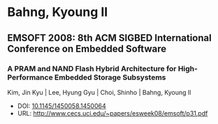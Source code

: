 # Bahng, Kyoung Il

## EMSOFT 2008: 8th ACM SIGBED International Conference on Embedded Software

### A PRAM and NAND Flash Hybrid Architecture for High-Performance Embedded Storage Subsystems
Kim, Jin Kyu | Lee, Hyung Gyu | Choi, Shinho | Bahng, Kyoung Il
* DOI: [10.1145/1450058.1450064](https://doi.org/10.1145/1450058.1450064)
* URL: <http://www.cecs.uci.edu/~papers/esweek08/emsoft/p31.pdf>

